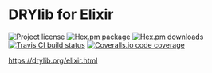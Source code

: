 DRYlib for Elixir
=================

[![Project license](https://img.shields.io/badge/license-Public+Domain-blue.svg)](https://unlicense.org)
[![Hex.pm package](https://img.shields.io/hexpm/v/drylib.svg)](https://hex.pm/packages/drylib)
[![Hex.pm downloads](https://img.shields.io/hexpm/dt/drylib.svg)](https://hex.pm/packages/drylib)
[![Travis CI build status](https://img.shields.io/travis/dryproject/drylib.ex/master.svg)](https://travis-ci.org/dryproject/drylib.ex)
[![Coveralls.io code coverage](https://img.shields.io/coveralls/dryproject/drylib.ex/master.svg)](https://coveralls.io/github/dryproject/drylib.ex)

https://drylib.org/elixir.html

